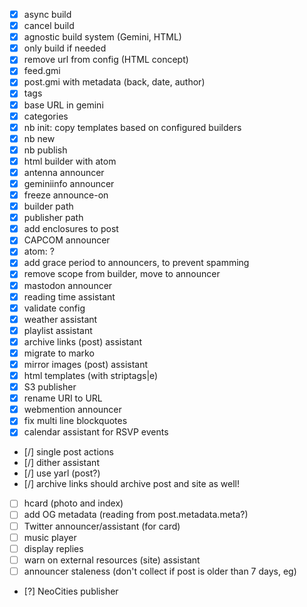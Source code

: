 - [X] async build
- [X] cancel build
- [X] agnostic build system (Gemini, HTML)
- [X] only build if needed
- [X] remove url from config (HTML concept)
- [X] feed.gmi
- [X] post.gmi with metadata (back, date, author)
- [X] tags
- [X] base URL in gemini
- [X] categories
- [X] nb init: copy templates based on configured builders
- [X] nb new
- [X] nb publish
- [X] html builder with atom
- [X] antenna announcer
- [X] geminiinfo announcer
- [X] freeze announce-on
- [X] builder path
- [X] publisher path
- [X] add enclosures to post
- [X] CAPCOM announcer
- [X] atom: <link rel="alternate" type="text/gemini" href="gemini://..." /> ?
- [X] add grace period to announcers, to prevent spamming
- [X] remove scope from builder, move to announcer
- [X] mastodon announcer
- [X] reading time assistant
- [X] validate config
- [X] weather assistant
- [X] playlist assistant
- [X] archive links (post) assistant
- [X] migrate to marko
- [X] mirror images (post) assistant
- [X] html templates (with striptags|e)
- [X] S3 publisher
- [X] rename URI to URL
- [X] webmention announcer
- [X] fix multi line blockquotes
- [X] calendar assistant for RSVP events
- [/] single post actions
- [/] dither assistant
- [/] use yarl (post?)
- [/] archive links should archive post and site as well!
- [ ] hcard (photo and index)
- [ ] add OG metadata (reading from post.metadata.meta?)
- [ ] Twitter announcer/assistant (for card)
- [ ] music player
- [ ] display replies
- [ ] warn on external resources (site) assistant
- [ ] announcer staleness (don't collect if post is older than 7 days, eg)
- [?] NeoCities publisher
